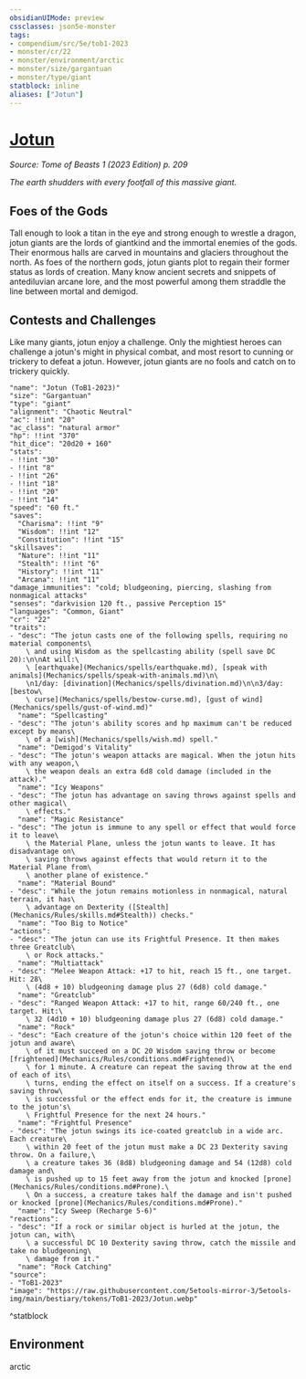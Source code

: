 ```yaml
---
obsidianUIMode: preview
cssclasses: json5e-monster
tags:
- compendium/src/5e/tob1-2023
- monster/cr/22
- monster/environment/arctic
- monster/size/gargantuan
- monster/type/giant
statblock: inline
aliases: ["Jotun"]
---
```

# [Jotun](Mechanics\bestiary\giant/jotun-tob1-2023.md)
*Source: Tome of Beasts 1 (2023 Edition) p. 209*  

*The earth shudders with every footfall of this massive giant.*

## Foes of the Gods

Tall enough to look a titan in the eye and strong enough to wrestle a dragon, jotun giants are the lords of giantkind and the immortal enemies of the gods. Their enormous halls are carved in mountains and glaciers throughout the north. As foes of the northern gods, jotun giants plot to regain their former status as lords of creation. Many know ancient secrets and snippets of antediluvian arcane lore, and the most powerful among them straddle the line between mortal and demigod.

## Contests and Challenges

Like many giants, jotun enjoy a challenge. Only the mightiest heroes can challenge a jotun's might in physical combat, and most resort to cunning or trickery to defeat a jotun. However, jotun giants are no fools and catch on to trickery quickly.

```statblock
"name": "Jotun (ToB1-2023)"
"size": "Gargantuan"
"type": "giant"
"alignment": "Chaotic Neutral"
"ac": !!int "20"
"ac_class": "natural armor"
"hp": !!int "370"
"hit_dice": "20d20 + 160"
"stats":
- !!int "30"
- !!int "8"
- !!int "26"
- !!int "18"
- !!int "20"
- !!int "14"
"speed": "60 ft."
"saves":
  "Charisma": !!int "9"
  "Wisdom": !!int "12"
  "Constitution": !!int "15"
"skillsaves":
  "Nature": !!int "11"
  "Stealth": !!int "6"
  "History": !!int "11"
  "Arcana": !!int "11"
"damage_immunities": "cold; bludgeoning, piercing, slashing from nonmagical attacks"
"senses": "darkvision 120 ft., passive Perception 15"
"languages": "Common, Giant"
"cr": "22"
"traits":
- "desc": "The jotun casts one of the following spells, requiring no material components\
    \ and using Wisdom as the spellcasting ability (spell save DC 20):\n\nAt will:\
    \ [earthquake](Mechanics/spells/earthquake.md), [speak with animals](Mechanics/spells/speak-with-animals.md)\n\
    \n1/day: [divination](Mechanics/spells/divination.md)\n\n3/day: [bestow\
    \ curse](Mechanics/spells/bestow-curse.md), [gust of wind](Mechanics/spells/gust-of-wind.md)"
  "name": "Spellcasting"
- "desc": "The jotun's ability scores and hp maximum can't be reduced except by means\
    \ of a [wish](Mechanics/spells/wish.md) spell."
  "name": "Demigod's Vitality"
- "desc": "The jotun's weapon attacks are magical. When the jotun hits with any weapon,\
    \ the weapon deals an extra 6d8 cold damage (included in the attack)."
  "name": "Icy Weapons"
- "desc": "The jotun has advantage on saving throws against spells and other magical\
    \ effects."
  "name": "Magic Resistance"
- "desc": "The jotun is immune to any spell or effect that would force it to leave\
    \ the Material Plane, unless the jotun wants to leave. It has disadvantage on\
    \ saving throws against effects that would return it to the Material Plane from\
    \ another plane of existence."
  "name": "Material Bound"
- "desc": "While the jotun remains motionless in nonmagical, natural terrain, it has\
    \ advantage on Dexterity ([Stealth](Mechanics/Rules/skills.md#Stealth)) checks."
  "name": "Too Big to Notice"
"actions":
- "desc": "The jotun can use its Frightful Presence. It then makes three Greatclub\
    \ or Rock attacks."
  "name": "Multiattack"
- "desc": "Melee Weapon Attack: +17 to hit, reach 15 ft., one target. Hit: 28\
    \ (4d8 + 10) bludgeoning damage plus 27 (6d8) cold damage."
  "name": "Greatclub"
- "desc": "Ranged Weapon Attack: +17 to hit, range 60/240 ft., one target. Hit:\
    \ 32 (4d10 + 10) bludgeoning damage plus 27 (6d8) cold damage."
  "name": "Rock"
- "desc": "Each creature of the jotun's choice within 120 feet of the jotun and aware\
    \ of it must succeed on a DC 20 Wisdom saving throw or become [frightened](Mechanics/Rules/conditions.md#Frightened)\
    \ for 1 minute. A creature can repeat the saving throw at the end of each of its\
    \ turns, ending the effect on itself on a success. If a creature's saving throw\
    \ is successful or the effect ends for it, the creature is immune to the jotun's\
    \ Frightful Presence for the next 24 hours."
  "name": "Frightful Presence"
- "desc": "The jotun swings its ice-coated greatclub in a wide arc. Each creature\
    \ within 20 feet of the jotun must make a DC 23 Dexterity saving throw. On a failure,\
    \ a creature takes 36 (8d8) bludgeoning damage and 54 (12d8) cold damage and\
    \ is pushed up to 15 feet away from the jotun and knocked [prone](Mechanics/Rules/conditions.md#Prone).\
    \ On a success, a creature takes half the damage and isn't pushed or knocked [prone](Mechanics/Rules/conditions.md#Prone)."
  "name": "Icy Sweep (Recharge 5-6)"
"reactions":
- "desc": "If a rock or similar object is hurled at the jotun, the jotun can, with\
    \ a successful DC 10 Dexterity saving throw, catch the missile and take no bludgeoning\
    \ damage from it."
  "name": "Rock Catching"
"source":
- "ToB1-2023"
"image": "https://raw.githubusercontent.com/5etools-mirror-3/5etools-img/main/bestiary/tokens/ToB1-2023/Jotun.webp"
```
^statblock

## Environment

arctic